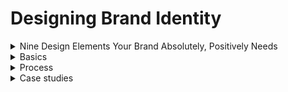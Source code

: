 # Designing Brand Identity

<details>
  <summary>Nine Design Elements Your Brand Absolutely, Positively Needs</summary>

### Logo | Identity
Whether this is a “wordmark” – simply the name of your brand or company in a specific font treatment, or a “lock-up” of a wordmark in combination with a icon that used as a unit.

### Alternate Logos
Possibly a version that works in a square format or one that works in a long horizontal format. ```A brand have up to 2 alternate layouts of their logo for specific usages.``` It is strongly advised not to go overboard here – you don’t want to confuse your customer. If your logo has one or more colors in it, it is also a good idea to have a version that is only black and white.

### Usage Guidelines | Yes/No Rules
You need to have a document created that is a set of instructions illustrating exactly how they are allowed to be used. Can your logo have a drop-shadow added to it? Will you allow people to stretch the logo out vertically? Should they be allowed to fill the letters with a photograph? No “not allowed” rule is too ridiculous to
show. You would be alarmed what people will do to your logo – to be “creative” or to “make it special for just this one use”.

### Fonts
Outline exactly what fonts and sizes are allowed to be used on your brand collateral materials, website, of products. There should be an absolute maximum of four. But ```I suggest you limit it to two fonts: a primary and secondary.``` A main usage font for titles and headlines and a secondary or text body copy font.

### Color Palette
Color is the strongest driver of primal emotional reaction. Don’t go overboard here. ```Four or five colors is all you need for 90% of brands.``` A main brand color, a couple neutral colors, a “pop” or bright color, and a
darker color. (Try Adobe’s Kuler.com, an amazing tool for generating complementary color palettes)

### Pattern +Texture
Having a pattern to use in backgrounds on websites, brochures, banner ads, will come in handy.

### Graphic Elements + Icons
```Designing or choosing a style of icon to be used with your branding materials is an often-overlooked part of brand design.``` The need for iconography has become even more necessary as brands operate more and more in the digital realm. When it comes down to it, people don’t want to read. They want cryptography. They want to be able to navigate with pictures. What will the style of your icons be? Cartoony? Technical? Hand illustrated?One color? The choices you make here will reflect on your brands personality.

### Photography
```Choosing a photographic style to become associated with your brand``` is an opportunity to elevate your brand beyond the competition. You don’t necessarily have to spend tons of money getting everything shot custom for you. But carefully selecting the style of photography and developing guidelines showing how to use them will make your brand stand out from the crowd. It can be as easy as how they are colored. Are they retro and faded? Bright and deeply saturated? Two-toned? Black and white? Is the style amateurish and spontaneous? Polished and posed? Action-packed? You get the idea.

### Usage Examples
Create examples of what your branding, logo, fonts, color, palette, etc. look like when they are actually used. This will give aesthetic guidance to your future design, marketing and advertising partners. Design a mock-up of a few items that illustrate how your brand could appear. Try a T-shirt, signage, a full-page magazine ad, a billboard, delivery truck, Facebook banner. It doesn’t matter whether you actually will be using all of these in real life. It creates a picture of your brand ecosystem. You will be surprised how designing just a few examples will begin to provide a clear idea of how your brand “looks and feels”.

</details>




<details>
  <summary>Basics</summary>


   <details>
    <summary>Brand basics</summary>

   #### What is brand?
   A strong brand stands out in a densely crowded marketplace. People fall in love with brands, trust them, and believe in their superiority.  
   
   #### What is brand identity?
   Brand identity is tangible and appeals to the senses. Brand identity fuels recognition, amplifies differentiation, and makes big ideas and meaning accessible. Brand identity takes disparate elements and unifies them into whole systems.

   #### What is branding?
   Branding is used to build awareness and extend customer loyalty. It requires a mandate from the top and readiness to invest in the future. Branding is about seizing every opportunity to express why people should choose one brand over another. A desire to lead, outpace the competition, and give employees the best tools to reach customers are the reasons why companies leverage branding.

   #### Who are stakeholders?
   Seizing every opportunity to build brand champions requires identifying the constituencies that affect success. Reputation and goodwill extend far beyond a brand’s target customers. Gaining insight into stakeholder characteristics, behavior, needs, and perceptions yields a high return.

   #### Why invest?
   The best identity programs embody and advance the company’s brand by supporting desired perceptions. Identity expresses itself in every touchpoint of the brand and becomes intrinsic to a company’s culture—a constant symbol of its core values and its heritage.

   #### Brand strategy
   Effective brand strategy provides a central, unifying idea around which all behavior, actions, and communications are aligned. It works across products and services, and is effective over time. The best brand strategies are so differentiated and powerful that they deflect the competition. They are easy to talk about, whether you are the CEO or an employee.

   #### Cross cultures
   The best brands pay attention to cultural differences.

   #### Big idea
   A big idea functions as an organizational totem pole around which strategy, behavior, actions, and communications are aligned. These simply worded statements are used internally as a beacon of a distinctive culture and externally as a competitive advantage that helps consumers make choices.

   #### Customer experience
   Consumers are inundated with choices. Brand builders need to think far beyond the point of sale, and use their strategic imagination and business acumen to deliver one-of-a-kind engaging experiences that no other competitor can replicate. 

   #### Brand architecture
   Brand architecture refers to the hierarchy of brands within a single company. It is the interrelationship of the parent company, subsidiary companies, products, and services, and should mirror the marketing strategy. It is important to bring consistency, visual and verbal order, thought, and intention to disparate elements to help a company grow and market more effectively. 

   ### Names
   The right name is timeless, tireless, easy to say and remember; it stands for something, and facilitates brand extensions. Its sound has rhythm. It looks great in the text of an email and in the logo. A wellchosen name is an essential brand asset, as well as a 24/7 workhorse. 

   ### Taglines
   A tagline is a short phrase that captures a company’s brand essence, personality, and positioning, and distinguishes the company from its competitors. Deceptively simple, taglines are not arbitrary. They grow out of an intensive strategic and creative process.

   #### Staying on message
   Stay on message is the brand mantra. The best brands speak with one distinctive voice. On the web, in a tweet, in conversations with a salesperson, in a speech given by the president, ```the company needs to project the same unified message. ```It must be memorable, identifiable, and centered on the customer. 
   </details>



   <details>
   <summary>Brand ideals</summary>

   #### Brand ideals: Overview
   Ideals are essential to a responsible creative process regardless of the size of a company or the nature of a business. These ideals hold true whether the brand identity engagement is launching an entrepreneurial venture, creating a new product or service, repositioning a brand, working on a merger, or creating a retail presence.

   Functional criteria do not get to the heart of brand identity. There are over one million trademarks registered with the U.S. Patent and Trademark Office. The basic question is what makes one better than another and why?

   What are the essential characteristics of the best identities? How do we define the best identities? These ideals are not about a certain aesthetic. Design excellence is a given.
  

   </details>



   <details>
   <summary>Brand elements</summary>
  

   </details>



   <details>
   <summary>Brand dynamics</summary>
  

   </details>
  

</details>







<details>
  <summary>Process</summary>
  

</details>

<details>
  <summary>Case studies</summary>
  

</details>
